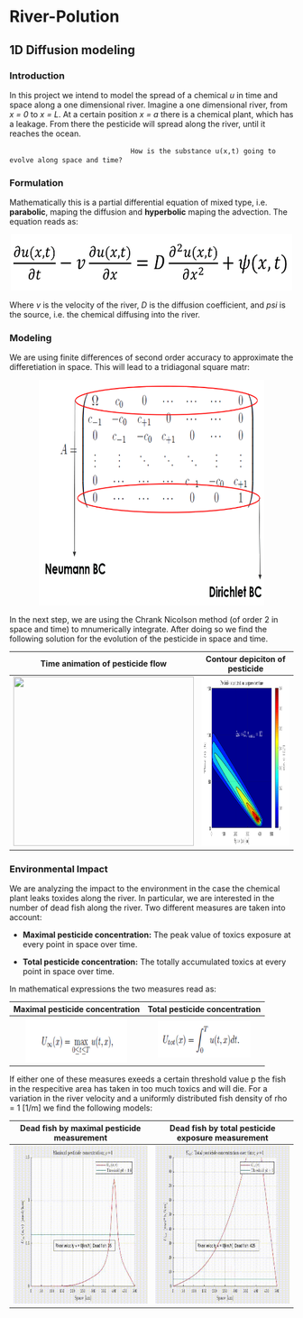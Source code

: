 # River-Polution

## 1D Diffusion modeling

### Introduction
In this project we intend to model the spread of a chemical *u* in time and space along a one dimensional river. 
Imagine a one dimensional river, from *x = 0* to *x = L*. At a certain position *x = a* there is a chemical plant, which has a leakage. 
From there the pesticide will spread along the river, until it reaches the ocean.

                                  How is the substance u(x,t) going to evolve along space and time?

### Formulation
Mathematically this is a partial differential equation of mixed type, i.e. **parabolic**, maping the diffusion and **hyperbolic** maping the advection. 
The equation reads as: 
    <p align="center"> 
   <img src ="https://github.com/mathmodelclub/River-Polution/blob/Developer/Pics/Equation1.png" width="500" height="100" />    
   </p>


Where *v* is the velocity of the river, *D* is the diffusion coefficient, and *psi* is the source, i.e. the chemical diffusing into the river. 

### Modeling
We are using finite differences of second order accuracy to approximate the differetiation in space. This will lead to a tridiagonal square matr: 

   <p align="center"> 
   <img src ="https://github.com/mathmodelclub/River-Polution/blob/Developer/Pics/Matrix1.png" width="400" height="400" />    
   </p>

In the next step, we are using the Chrank Nicolson method (of order 2 in space and time) to mnumerically integrate. After doing so we find the following solution for the evolution of the pesticide in space and time.   



  Time animation of pesticide flow |  Contour depiciton of pesticide
  :-------------------------:|:-------------------------:
 <img src="https://im.ezgif.com/tmp/ezgif-1-5ad29534ab6f.gif" width="320" height="300" />  |  <img src="https://github.com/mathmodelclub/River-Polution/blob/Developer/Pics/Cont.PNG" width="320" height="300" />
 
 ### Environmental Impact
 We are analyzing the impact to the environment in the case the chemical plant leaks toxides along the river. In particular, we are interested in the number of dead fish along the river. Two different measures are taken into account:
 
 * **Maximal pesticide concentration:** The peak value of toxics exposure at every point in space over time.
 
 * **Total pesticide concentration:** The totally accumulated toxics at every point in space over time.
 
 In mathematical expressions the two measures read as:
 
 Maximal pesticide concentration | Total pesticide concentration  
 :-------------------------:|:-------------------------:
 <img src="https://github.com/mathmodelclub/River-Polution/blob/Developer/Pics/umax.PNG" width="180" height="80" /> | <img src="https://github.com/mathmodelclub/River-Polution/blob/Developer/Pics/utot.PNG" width="165" height="65" /> 
 
 If either one of these measures exeeds a certain threshold value p the fish in the respecitive area has taken in too much toxics and will die. For a variation in the river velocity and a uniformly distributed fish density of rho = 1 [1/m] we find the following models:
 
  Dead fish by maximal pesticide measurement | Dead fish by total pesticide exposure measurement  
 :-------------------------:|:-------------------------:
  <img src="https://github.com/mathmodelclub/River-Polution/blob/Developer/Pics/Umax.gif" width="420" height="280" /> | <img src="https://github.com/mathmodelclub/River-Polution/blob/Developer/Pics/Utot.gif" width="420" height="280" /> 
 
 
 
 
  
  
  
  
  
  
